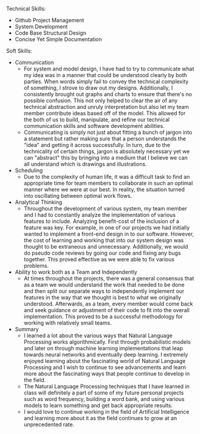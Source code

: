 Technical Skills:
- Github Project Management<br>
- System Development<br>
- Code Base Structural Design<br>
- Concise Yet Simple Documentation<br>

Soft Skills:<br>
- Communication<br>
  * For system and model design, I have had to try to communicate what my idea was in a manner that could be understood clearly by both parties. When words simply fail to convey the technical complexity of something, I strove to draw out my designs. Additionally, I consistently brought out graphs and charts to ensure that there's no possible confusion. This not only helped to clear the air of any technical abstraction and unruly interpretation but also let my team member contribute ideas based off of the model. This allowed for the both of us to build, manipulate, and refine our technical communication skills and software development abilities.<br>
  * Communicating is simply not just about fitting a bunch of jargon into a statement but rather making sure that a person understands the "idea" and getting it across successfully. In turn, due to the technicality of certain things, jargon is absolutely necessary yet we can "abstract" this by bringing into a medium that I believe we can all understand which is drawings and illustrations.
- Scheduling<br>
  * Due to the complexity of human life, it was a difficult task to find an appropriate time for team members to collaborate in such an optimal manner where we were at our best. In reality, the situation turned into oscillating between optimal work flows.<br>
- Analytical Thinking<br>
  * Throughout the development of various system, my team member and I had to constantly analyze the implementation of various features to include. Analyzing benefit-cost of the inclusion of a feature was key. For example, in one of our projects we had initially wanted to implement a front-end design in to our software. However, the cost of learning and working that into our system design was thought to be extraneous and unnecessary. Additionally, we would do pseudo code reviews by going our code and fixing any bugs together. This proved effective as we were able to fix various problems.
- Ability to work both as a Team and Independently<br>
  * At times throughout the projects, there was a general consensus that as a team we would understand the work that needed to be done and then split our separate ways to independently implement our features in the way that we thought is best to what we originally understood. Afterwards, as a team, every member would come back and seek guidance or adjustment of their code to fit into the overall implementation. This proved to be a successful methodology for working with relatively small teams.<br>
- Summary<br>
  * I learned a lot about the various ways that Natural Language Processing works algorithmically. First through probabilistic models and later on through machine learning implementations that leap towards neural networks and eventually deep learning. I extremely enjoyed learning about the fascinating world of Natural Language Processing and I wish to continue to see advancements and learn more about the fascinating ways that people continue to develop in the field.<br>
  * The Natural Language Processing techniques that I have learned in class will definitely a part of some of my future personal projects such as word frequency, building a word bank, and using various models to learn something and get back appropriate results.<br>
  * I would love to continue working in the field of Artificial Intelligence and learning more about it as the field continues to grow at an unprecedented rate.
